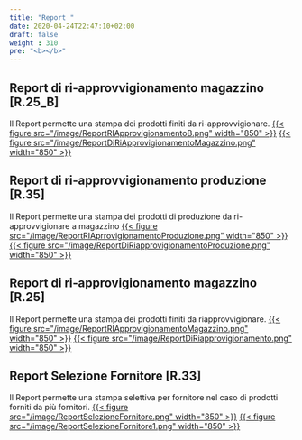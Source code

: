 ```yaml
---
title: "Report "
date: 2020-04-24T22:47:10+02:00
draft: false
weight : 310
pre: "<b></b>"
---
```


## Report di ri-approvvigionamento magazzino [R.25_B]
Il Report permette una stampa dei prodotti finiti da ri-approvvigionare.
[{{< figure src="/image/ReportRIApprovigionamentoB.png"  width="850"  >}}](/image/ReportRIApprovigionamentoB.png)
[{{< figure src="/image/ReportDiRiApprovigionamentoMagazzino.png"  width="850"  >}}](/image/ReportDiRiApprovigionamentoMagazzino.png)

## Report di ri-approvvigionamento produzione [R.35]
Il Report permette una stampa dei prodotti di produzione da ri-approvvigionare a magazzino
[{{< figure src="/image/ReportRIAprrovigionamentoProduzione.png"  width="850"  >}}](/image/ReportRIAprrovigionamentoProduzione.png)
[{{< figure src="/image/ReportDiRiapprovigionamentoProduzione.png"  width="850"  >}}](/image/ReportDiRiapprovigionamentoProduzione.png)

## Report di ri-approvigionamento magazzino [R.25]
Il Report permette una stampa dei prodotti finiti da riapprovvigionare. 
[{{< figure src="/image/ReportRIApprovigionamentoMagazzino.png"  width="850"  >}}](/image/ReportRIApprovigionamentoMagazzino.png)
[{{< figure src="/image/ReportDiRiapprovigionamento.png"  width="850"  >}}](/image/ReportDiRiapprovigionamento.png)

## Report Selezione Fornitore [R.33]
Il Report permette una stampa selettiva per fornitore nel caso di prodotti forniti da più fornitori.
[{{< figure src="/image/ReportSelezioneFornitore.png"  width="850"  >}}](/image/ReportSelezioneFornitore.png)
[{{< figure src="/image/ReportSelezioneFornitore1.png"  width="850"  >}}](/image/ReportSelezioneFornitore1.png)
